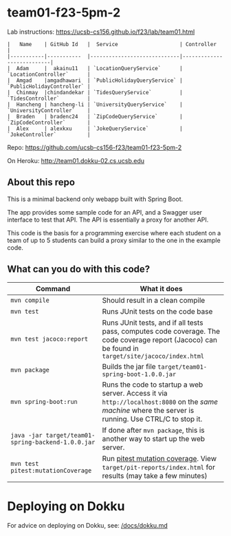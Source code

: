 # team01-f23-5pm-2

Lab instructions: <https://ucsb-cs156.github.io/f23/lab/team01.html>

```
|   Name    | GitHub Id   |  Service                    | Controller                |
|-----------|-----------  |-----------------------------|---------------------------| 
|  Adam     |  akainu11   | `LocationQueryService`      | `LocationController`      |   
|  Amgad    |amgadhawari  | `PublicHolidayQueryService` | `PublicHolidayController` |   
|  Chinmay  |chindandekar | `TidesQueryService`         | `TidesController`         |   
|  Hancheng | hancheng-li | `UniversityQueryService`    | `UniversityController`    |
|  Braden   | bradenc24   | `ZipCodeQueryService`       | `ZipCodeController`       |
|  Alex     | alexkxu     | `JokeQueryService`          | `JokeController`          |
```

Repo: https://github.com/ucsb-cs156-f23/team01-f23-5pm-2

On Heroku: http://team01.dokku-02.cs.ucsb.edu

## About this repo

This is a minimal backend only webapp built with Spring Boot.

The app provides some sample code for an API, and a Swagger user interface
to test that API.  The API is essentially a proxy for another API.

This code is the basis for a programming exercise where each student on a
team of up to 5 students can build a proxy similar to the one in the example code.

## What can you do with this code?

| Command | What it does   |
|----------|---------------------------------------|
| `mvn compile` | Should result in a clean compile |
| `mvn test` | Runs JUnit tests on the code base |
| `mvn test jacoco:report` | Runs JUnit tests, and if all tests pass, computes code coverage.  The code coverage report (Jacoco) can be found in `target/site/jacoco/index.html` |
| `mvn package` | Builds the jar file `target/team01-spring-boot-1.0.0.jar` |
| `mvn spring-boot:run` | Runs the code to startup a web server.  Access it via `http://localhost:8080` on the *same machine* where the server is running.  Use CTRL/C to stop it. |
| `java -jar target/team01-spring-backend-1.0.0.jar` | If done after `mvn package`, this is another way to start up the web server.|
| `mvn test pitest:mutationCoverage` | Run [pitest mutation coverage](https://pitest.org).  View `target/pit-reports/index.html` for results (may take a few minutes)|

# Deploying on Dokku

For advice on deploying on Dokku, see: [/docs/dokku.md](/docs/dokku.md)

